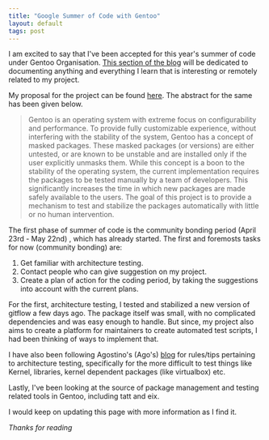 ```yaml
---
title: "Google Summer of Code with Gentoo"
layout: default
tags: post
---
```

I am excited to say that I've been accepted for this year's summer of code under
Gentoo Organisation. [This section of the blog](/gsoc) will be dedicated to documenting
anything and everything I learn that is interesting or remotely related to my project.

My proposal for the project can be found [here](/img/gsoc.pdf). The abstract for the
same has been given below.
> Gentoo is an operating system with extreme focus on configurability and performance.
> To provide fully customizable experience, without interfering with the stability of
> the system, Gentoo has a concept of masked packages. These masked packages (or
> versions) are either untested, or are known to be unstable and are installed only if
> the user explicitly unmasks them. While this concept is a boon to the stability of
> the operating system, the current implementation requires the packages to be tested
> manually by a team of developers. This significantly increases the time in which new
> packages are made safely available to the users. The goal of this project is to
> provide a mechanism to test and stabilize the packages automatically with little or
> no human intervention.

The first phase of summer of code is the community bonding period (April 23rd - May 22nd)
, which has already started. The first and foremosts tasks for now (community bonding)
are:

1. Get familiar with architecture testing.
2. Contact people who can give suggestion on my project.
3. Create a plan of action for the coding period, by taking the suggestions into account
with the current plans.


For the first, architecture testing, I tested and stabilized a new version of gitflow a
few days ago.  The package itself was small, with no complicated dependencies and was
easy enough to handle. But since, my project also aims to create a platform for
maintainers to create automated test scripts, I had been thinking of ways to implement
that.

I have also been following Agostino's (Ago's) [blog](https://blogs.gentoo.org/ago/) for
rules/tips pertaining to architecture testing, specifically for the more difficult to
test things like Kernel, libraries, kernel dependent packages (like virtualbox) etc.

Lastly, I've been looking at the source of package management and testing related tools
in Gentoo, including tatt and eix.


I would keep on updating this page with more information as I find it.

<i>Thanks for reading</i>
<br /><br />
